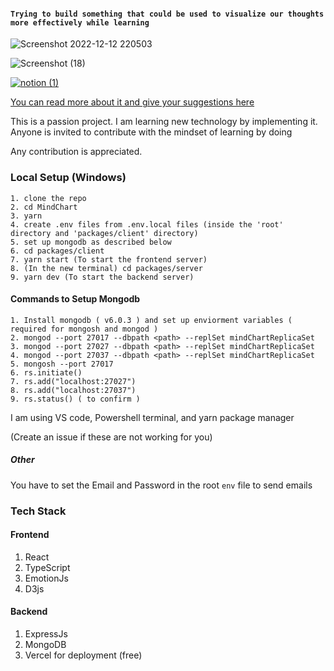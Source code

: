 
#### `Trying to build something that could be used to visualize our thoughts more effectively while learning`
![Screenshot 2022-12-12 220503](https://user-images.githubusercontent.com/106697681/207102372-f4e16f2d-706f-448b-be37-d45bf3e9f531.png)

![Screenshot (18)](https://user-images.githubusercontent.com/106697681/207102393-f0061152-fffe-4624-9b72-cf864f9229aa.png)

[![notion (1)](https://user-images.githubusercontent.com/106697681/195251468-8c27de82-7eb0-4996-aaeb-f34b8749557d.png)](https://alike-stag-3a4.notion.site/Mind-Chart-97668ec9dbbe49cda72c19f0259a2870) 

[You can read more about it and give your suggestions here](https://alike-stag-3a4.notion.site/Mind-Chart-97668ec9dbbe49cda72c19f0259a2870)


This is a passion project. I am learning new technology by implementing it. Anyone is invited to contribute with the mindset of learning by doing


Any contribution is appreciated.

### Local Setup (Windows)
```
1. clone the repo
2. cd MindChart
3. yarn
4. create .env files from .env.local files (inside the 'root' directory and 'packages/client' directory)
5. set up mongodb as described below
6. cd packages/client
7. yarn start (To start the frontend server)
8. (In the new terminal) cd packages/server
9. yarn dev (To start the backend server)
```
#### Commands to Setup Mongodb
```
1. Install mongodb ( v6.0.3 ) and set up enviorment variables ( required for mongosh and mongod )
2. mongod --port 27017 --dbpath <path> --replSet mindChartReplicaSet
3. mongod --port 27027 --dbpath <path> --replSet mindChartReplicaSet
4. mongod --port 27037 --dbpath <path> --replSet mindChartReplicaSet
5. mongosh --port 27017
6. rs.initiate()
7. rs.add("localhost:27027")
8. rs.add("localhost:27037")
9. rs.status() ( to confirm )
```

I am using VS code, Powershell terminal, and yarn package manager

(Create an issue if these are not working for you)

##### Other
You have to set the Email and Password in the root `env` file to send emails

### Tech Stack
#### Frontend
1. React
2. TypeScript
3. EmotionJs
4. D3js
#### Backend
1. ExpressJs
2. MongoDB
3. Vercel for deployment (free)

